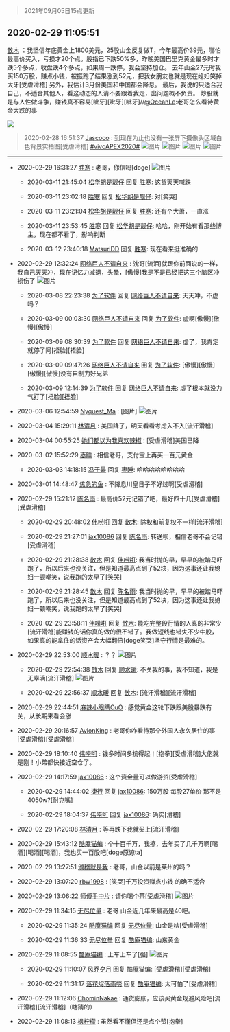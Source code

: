 > 2021年09月05日15点更新
<link rel="stylesheet" href="https://cdn.jsdelivr.net/gh/taotie6/sampleJSON@main/css/photo_show.css">


 ## 2020-02-29 11:05:51 

 [㪚木](https://www.coolapk.com/feed/16872189?shareKey=ODZkMTI2ZTMwNGYyNjEzMTc1Mzk~) ：我坚信年底黄金上1800美元，25股山金反复做T，今年最高价39元，哪怕最高价买入，亏损才20个点。股指已下跌50%多，昨晚美国巴里克黄金最多时才跌5个多点，收盘跌4个多点，如果周一跌停，我会坚持加仓。
去年山金27元时我买150万股，赚点小钱，被振跑了结果涨到52元<!--break-->，把我女朋友也就是现在媳妇笑掉大牙[受虐滑稽]
另外，我估计3月份美国和中国都会降息。
最后，我说的只适合我自己，不适合其他人，看这动态的人请不要跟着我走，出问题概不负责。
炒股就是与人性做斗争，赚钱真不容易[呲牙][呲牙][呲牙]//<a class="feed-link-uname" href="/u/OceanLe">@OceanLe</a>:老哥怎么看待黄金大跌的事 

<div class="album">
<img class="img-item" src="https://image.coolapk.com/feed/2019/0907/09/1081091_06399396_0121_1252@450x252.gif" />
</div>

> 2020-02-28 16:51:37 
> [Jascoco](https://www.coolapk.com/feed/16854148?shareKey=NDgxNTJkZTQxYjI4NjEzMTc1Mzk~) : 到现在为止也没有一张屏下摄像头区域白色背景实拍图[受虐滑稽] <a class="feed-link-tag" href="/t/vivoAPEX2020?type=0">#vivoAPEX2020#</a> 
![图片](https://image.coolapk.com/feed/2020/0228/16/709127_7caa3f56_9895_5898@1080x2340.jpeg)
![图片](https://image.coolapk.com/feed/2020/0228/16/709127_337883f5_9895_59@1080x2340.jpeg)
![图片](https://image.coolapk.com/feed/2020/0228/16/709127_5f74792d_9895_5901@1080x2340.jpeg)
![图片](https://image.coolapk.com/feed/2020/0228/16/709127_71eaff7f_9895_5903@1080x2340.jpeg)

 ------- 

- 2020-02-29 16:31:27 [胜寒](uid=621479) : 老哥，你信吗[doge] ![图片](https://image.coolapk.com/feed/2020/0229/16/621479_a9517a4f_5085_5211@1080x1920.jpeg)

    - 2020-03-11 21:45:04 [松华胡是靓仔](uid=692318) 回复 [胜寒](uid=621479): 这货天天喊跌 

    - 2020-03-11 23:02:18 [胜寒](uid=621479) 回复 [松华胡是靓仔](uid=692318): 对[笑哭] 

    - 2020-03-11 23:21:04 [松华胡是靓仔](uid=692318) 回复 [胜寒](uid=621479): 还有个大萧，一直涨 

    - 2020-03-11 23:53:45 [胜寒](uid=621479) 回复 [松华胡是靓仔](uid=692318): 哈哈，刚开始有看那些博主，现在都不看了，影响判断 

    - 2020-03-12 23:40:18 [MatsuriDD](uid=543264) 回复 [胜寒](uid=621479): 现在看来挺准确的 

- 2020-02-29 12:32:24 [网络巨人不请自来](uid=3326771) : 沈哥[流泪]就跟你前面说的一样，我自己天天冲，现在记忆力减退，头晕，[傲慢]我是不是已经把这三个脑区冲损伤了 ![图片](https://image.coolapk.com/feed/2020/0229/12/3326771_be53f889_0743_2371@1080x973.jpeg)

    - 2020-03-08 22:23:38 [为了软件](uid=2085353) 回复 [网络巨人不请自来](uid=3326771): 天天冲，不虚吗？ 

    - 2020-03-09 00:03:30 [网络巨人不请自来](uid=3326771) 回复 [为了软件](uid=2085353): 虚啊[傲慢][傲慢][傲慢] 

    - 2020-03-09 08:30:39 [为了软件](uid=2085353) 回复 [网络巨人不请自来](uid=3326771): 虚了，我肯定就停了阿[捂脸][捂脸] 

    - 2020-03-09 09:47:26 [网络巨人不请自来](uid=3326771) 回复 [为了软件](uid=2085353): [傲慢][傲慢][傲慢][傲慢]没有自制力好兄弟 

    - 2020-03-09 12:14:39 [为了软件](uid=2085353) 回复 [网络巨人不请自来](uid=3326771): 虚了根本就没力气打了[捂脸][捂脸] 

- 2020-03-06 12:54:59 [Nyquest_Ma](uid=3137495) : [图片] ![图片](https://image.coolapk.com/feed/2020/0306/12/3137495_e3a4d53d_0498_2151@1080x2340.jpeg)

- 2020-03-04 15:29:11 [林清月](uid=3083763) : 美国降了，明天看看考虑入不入[流汗滑稽] 

- 2020-03-04 00:55:25 [她们都以为我喜欢辣椒](uid=964816) : [受虐滑稽]美国已降 

- 2020-03-02 15:52:29 [栆睡](uid=2246713) : 相信老哥，支付宝上再买一百元黄金 

    - 2020-03-03 14:18:15 [冯于晏](uid=2980763) 回复 [栆睡](uid=2246713): 哈哈哈哈哈哈哈哈 

- 2020-03-01 14:48:47 [焦急的鱼](uid=1066955) : 不降息川皇日子不好过啊[受虐滑稽] 

- 2020-02-29 15:21:12 [陈名雨](uid=940131) : 最高价52元记错了吧，最好四十几[受虐滑稽][受虐滑稽] 

    - 2020-02-29 20:48:02 [伟唠咑](uid=488448) 回复 [㪚木](uid=1081091): 除权和前复权不一样[流汗滑稽] 

    - 2020-02-29 21:27:01 [jax10086](uid=797822) 回复 [陈名雨](uid=940131): 转送呗，相信老哥不会记错[受虐滑稽] 

    - 2020-02-29 21:28:38 [㪚木](uid=1081091) 回复 [伟唠咑](uid=488448): 我当时抛的早，早早的被踏马吓跑了，所以后来也没关注，但是知道最高点到了52块，因为这事还让我媳妇一顿嘲笑，说我跑的太早了[笑哭] 

    - 2020-02-29 21:28:45 [㪚木](uid=1081091) 回复 [陈名雨](uid=940131): 我当时抛的早，早早的被踏马吓跑了，所以后来也没关注，但是知道最高点到了52块，因为这事还让我媳妇一顿嘲笑，说我跑的太早了[笑哭] 

    - 2020-02-29 23:58:11 [伟唠咑](uid=488448) 回复 [㪚木](uid=1081091): 能吃完整段行情的人真的非常少[流汗滑稽]能赚钱的话你真的做的很不错了。我做短线也错失不少牛股，如果真的能拿住的话资产会大幅翻倍[doge笑哭]坚守行情是最难的。 

- 2020-02-29 22:53:00 [顺水暖](uid=2030768) : ？？ ![图片](https://image.coolapk.com/feed/2020/0229/22/2030768_fef675b3_7974_7225@1080x2244.jpeg)

    - 2020-02-29 22:54:38 [㪚木](uid=1081091) 回复 [顺水暖](uid=2030768): 不关我的事，我不知道，我是无辜滴[流汗滑稽] ![图片](https://image.coolapk.com/feed/2020/0229/22/1081091_ecd08a44_8077_0767@1080x778.jpeg)

    - 2020-02-29 22:56:37 [顺水暖](uid=2030768) 回复 [㪚木](uid=1081091): [流汗滑稽][流汗滑稽] 

- 2020-02-29 22:44:51 [麻辣小眼睛OuO](uid=499955) : 感觉黄金这轮下跌跟美股暴跌有关，从长期来看会涨 

- 2020-02-29 20:16:57 [AvlonKing](uid=964891) : 老哥你咋看待那个外国人永久居住的事[受虐滑稽][受虐滑稽] 

- 2020-02-29 18:10:40 [伟唠咑](uid=488448) : 钱多时间多抗得起！[抱拳][受虐滑稽]大佬就是刚！小弟都快接近空仓了。 

- 2020-02-29 14:17:59 [jax10086](uid=797822) : 这个资金量可以做游资[受虐滑稽] 

    - 2020-02-29 14:44:02 [捷行](uid=1629443) 回复 [jax10086](uid=797822): 150万股   每股27单价   那不是4050w?[耐克嘴] 

    - 2020-02-29 18:04:37 [伟唠咑](uid=488448) 回复 [jax10086](uid=797822): 确实[滑稽] 

- 2020-02-29 17:20:08 [林清月](uid=3083763) : 等再跌下我就买上[流汗滑稽] 

- 2020-02-29 15:43:12 [酷庵猫编](uid=1755356) : 个十百千万，我擦，去年买了几千万啊[喝酒][喝酒][喝酒]，我也买一百股吧[doge原谅ta] 

- 2020-02-29 13:27:51 [滑稽就是我](uid=1648504) : 老哥，山金以前是莱州的吗？ 

- 2020-02-29 13:07:20 [rbw1998](uid=602980) : [笑哭]千万投资赚点小钱    的确不适合 

- 2020-02-29 13:06:22 [师傅手中片](uid=1467971) : 请你喝个茶[受虐滑稽] ![图片](https://image.coolapk.com/feed/2020/0229/13/1467971_56339ab6_2779_5898@466x368.jpeg)

- 2020-02-29 11:34:15 [无尽位量](uid=984244) : 老哥 山金近几年来最高是40吧。 

    - 2020-02-29 11:35:24 [酷庵猫编](uid=1755356) 回复 [无尽位量](uid=984244): 山金是啥[受虐滑稽] 

    - 2020-02-29 11:36:33 [无尽位量](uid=984244) 回复 [酷庵猫编](uid=1755356): 山东黄金 

- 2020-02-29 11:08:55 [酷庵猫编](uid=1755356) : 上车上车了[强] ![图片](https://image.coolapk.com/feed/2020/0228/13/1755356_dc85b50e_8448_0659@395x879.jpeg)

    - 2020-02-29 11:10:07 [风乔夕月](uid=2725527) 回复 [酷庵猫编](uid=1755356): [受虐滑稽][受虐滑稽] 

    - 2020-02-29 11:31:17 [落花烬落雨啼](uid=1966083) 回复 [酷庵猫编](uid=1755356): 太可怕了[受虐滑稽] 

- 2020-02-29 11:12:06 [ChominNakae](uid=1119358) : 通货膨胀，应该买黄金规避风险吧[流汗滑稽][流汗滑稽]（瞎猜的） 

- 2020-02-29 11:08:13 [枫柠檬](uid=482620) : 虽然看不懂但还是点个赞[抱拳] 

